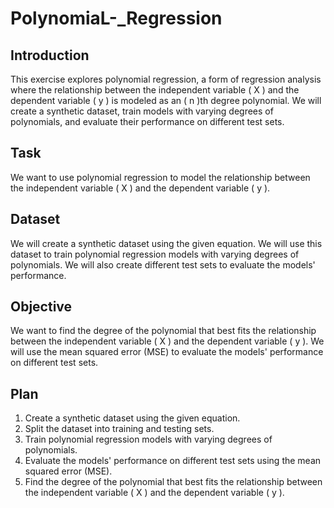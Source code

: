 # PolynomiaL-_Regression
## Introduction
This exercise explores polynomial regression, a form of regression analysis where the relationship between the independent variable \( X \) and the dependent variable \( y \) is modeled as an \( n \)th degree polynomial. We will create a synthetic dataset, train models with varying degrees of polynomials, and evaluate their performance on different test sets.

## Task
We want to use polynomial regression to model the relationship between the independent variable \( X \) and the dependent variable \( y \).

## Dataset
We will create a synthetic dataset using the given equation. We will use this dataset to train polynomial regression models with varying degrees of polynomials. 
We will also create different test sets to evaluate the models' performance.

## Objective
We want to find the degree of the polynomial that best fits the relationship between the independent variable \( X \) and the dependent variable \( y \). We will use the mean squared error (MSE) to evaluate the models' performance on different test sets.

## Plan
1. Create a synthetic dataset using the given equation.
2. Split the dataset into training and testing sets.
3. Train polynomial regression models with varying degrees of polynomials.
4. Evaluate the models' performance on different test sets using the mean squared error (MSE).
5. Find the degree of the polynomial that best fits the relationship between the independent variable \( X \) and the dependent variable \( y \).
